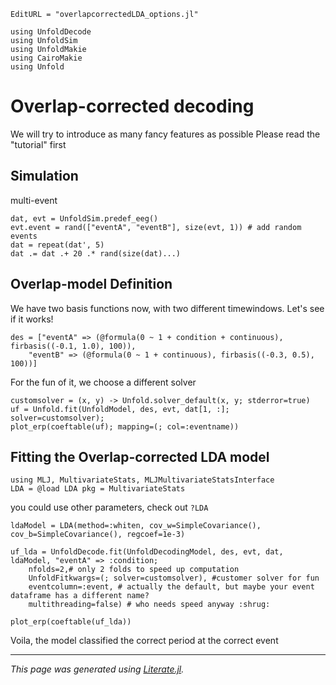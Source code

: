 ```@meta
EditURL = "overlapcorrectedLDA_options.jl"
```

````@example overlapcorrectedLDA_options
using UnfoldDecode
using UnfoldSim
using UnfoldMakie
using CairoMakie
using Unfold
````

# Overlap-corrected decoding
We will try to introduce as many fancy features as possible
Please read the "tutorial" first

## Simulation
multi-event

````@example overlapcorrectedLDA_options
dat, evt = UnfoldSim.predef_eeg()
evt.event = rand(["eventA", "eventB"], size(evt, 1)) # add random events
dat = repeat(dat', 5)
dat .= dat .+ 20 .* rand(size(dat)...)
````

## Overlap-model Definition
We have two basis functions now, with two different timewindows. Let's see if it works!

````@example overlapcorrectedLDA_options
des = ["eventA" => (@formula(0 ~ 1 + condition + continuous), firbasis((-0.1, 1.0), 100)),
    "eventB" => (@formula(0 ~ 1 + continuous), firbasis((-0.3, 0.5), 100))]
````

For the fun of it, we choose a different solver

````@example overlapcorrectedLDA_options
customsolver = (x, y) -> Unfold.solver_default(x, y; stderror=true)
uf = Unfold.fit(UnfoldModel, des, evt, dat[1, :]; solver=customsolver);
plot_erp(coeftable(uf); mapping=(; col=:eventname))
````

## Fitting the Overlap-corrected LDA model

````@example overlapcorrectedLDA_options
using MLJ, MultivariateStats, MLJMultivariateStatsInterface
LDA = @load LDA pkg = MultivariateStats
````

you could use other parameters, check out `?LDA`

````@example overlapcorrectedLDA_options
ldaModel = LDA(method=:whiten, cov_w=SimpleCovariance(), cov_b=SimpleCovariance(), regcoef=1e-3)

uf_lda = UnfoldDecode.fit(UnfoldDecodingModel, des, evt, dat, ldaModel, "eventA" => :condition;
    nfolds=2,# only 2 folds to speed up computation
    UnfoldFitkwargs=(; solver=customsolver), #customer solver for fun
    eventcolumn=:event, # actually the default, but maybe your event dataframe has a different name?
    multithreading=false) # who needs speed anyway :shrug:

plot_erp(coeftable(uf_lda))
````

Voila, the model classified the correct period at the correct event

---

*This page was generated using [Literate.jl](https://github.com/fredrikekre/Literate.jl).*


